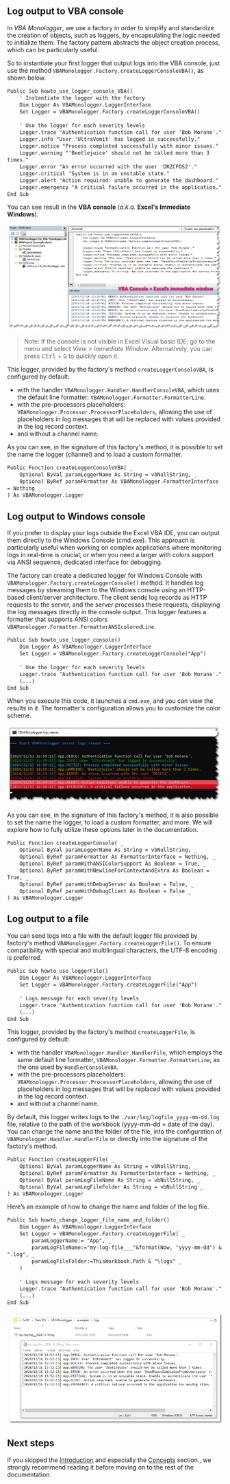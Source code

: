 ## Log output to VBA console

In *VBA Monologger*, we use a factory in order to simplify and standardize the creation of objects, such as loggers, by encapsulating the logic needed to initialize them. The factory pattern abstracts the object creation process, which can be particularly useful. 

So to instantiate your first logger that output logs into the VBA console, just use the method `VBAMonologger.Factory.createLoggerConsoleVBA()`, as shown below. 

```vbscript
Public Sub howto_use_logger_console_VBA()
    ' Instantiate the logger with the factory
    Dim Logger As VBAMonologger.LoggerInterface
    Set Logger = VBAMonologger.Factory.createLoggerConsoleVBA()
    
    ' Use the logger for each severity levels
    Logger.trace "Authentication function call for user 'Bob Morane'." 
    Logger.info "User 'UltraVomit' has logged in successfully."
    Logger.notice "Process completed successfully with minor issues."
    Logger.warning "'Beetlejuice' should not be called more than 3 times."
    Logger.error "An error occurred with the user 'DRZCFOS2'."
    Logger.critical "System is in an unstable state."
    Logger.alert "Action required: unable to generate the dashboard."
    Logger.emergency "A critical failure occurred in the application."
End Sub
```

You can see result in the **VBA console** (*a.k.a.* **Excel's Immediate Windows**).

![VBAMonologger-output-VBAConsole.png](VBAMonologger-output-VBAConsole.png)

> Note: If the console is not visible in Excel Visual basic IDE, go to the menu and select *View > Immediate Window*. Alternatively, you can press <kbd>Ctrl</kbd> + <kbd>G</kbd> to quickly open it.

This logger, provided by the factory's method `createLoggerConsoleVBA`, is configured by default: 

- with the handler `VBAMonologger.Handler.HandlerConsoleVBA`, which uses the default line formatter: `VBAMonologger.Formatter.FormatterLine`.
- with the pre-processors placeholders: `VBAMonologger.Processor.ProcessorPlaceholders`, allowing the use of placeholders in log messages that will be replaced with values provided in the log record context.
- and without a channel name. 

As you can see, in the signature of this factory's method, it is possible to set the name the logger (channel) and to load a custom formatter.

```vbscript
Public Function createLoggerConsoleVBA( _
    Optional ByVal paramLoggerName As String = vbNullString, _
    Optional ByRef paramFormatter As VBAMonologger.FormatterInterface = Nothing _
) As VBAMonologger.Logger
```


## Log output to Windows console

If you prefer to display your logs outside the Excel VBA IDE, you can output them directly to the Windows Console (cmd.exe). This approach is particularly useful when working on complex applications where monitoring logs in real-time is crucial, or when you need a larger with colors support via ANSI sequence, dedicated interface for debugging. 

The factory can create a dedicated logger for Windows Console with `VBAMonologger.Factory.createLoggerConsole()` method. It handles log messages by streaming them to the Windows console using an HTTP-based client/server architecture. The client sends log records as HTTP requests to the server, and the server processes these requests, displaying the log messages directly in the console output. This logger features a formatter that supports ANSI colors `VBAMonologger.Formatter.FormatterANSIcoloredLine`.

```vbscript
Public Sub howto_use_logger_console()
    Dim Logger As VBAMonologger.LoggerInterface
    Set Logger = VBAMonologger.Factory.createLoggerConsole("App")

    ' Use the logger for each severity levels
    Logger.trace "Authentication function call for user 'Bob Morane'." 
    (...)
End Sub    
```

When you execute this code, it launches a `cmd.exe`, and you can view the results in it. The formatter's configuration allows you to customize the color scheme.

![VBAMonologger-output-WindowsConsole.png](VBAMonologger-output-WindowsConsole.png)

As you can see, in the signature of this factory's method, it is also possible to set the name the logger, to load a custom formatter, and more. We will explore how to fully utilize these options later in the documentation.

```vbscript
Public Function createLoggerConsole( _
    Optional ByVal paramLoggerName As String = vbNullString, _
    Optional ByRef paramFormatter As FormatterInterface = Nothing, _
    Optional ByRef paramWithANSIColorSupport As Boolean = True, _
    Optional ByRef paramWithNewlineForContextAndExtra As Boolean = True, _
    Optional ByRef paramWithDebugServer As Boolean = False, _
    Optional ByRef paramWithDebugClient As Boolean = False _
) As VBAMonologger.Logger
```


## Log output to a file

You can send logs into a file with the default logger file provided by factory's method `VBAMonologger.Factory.createLoggerFile()`. To ensure compatibility with special and multilingual characters, the UTF-8 encoding is preferred.

```vbscript
Public Sub howto_use_loggerFile()
    Dim Logger As VBAMonologger.LoggerInterface
    Set Logger = VBAMonologger.Factory.createLoggerFile("App")
    
    ' Logs message for each severity levels
    Logger.trace "Authentication function call for user 'Bob Morane'."
    (...)
End Sub
```
This logger, provided by the factory's method `createLoggerFile`, is configured by default:

- with the handler `VBAMonologger.Handler.HandlerFile`, which employs the same default line formatter, `VBAMonologger.Formatter.FormatterLine`, as the one used by `HandlerConsoleVBA`.
- with the pre-processors placeholders: `VBAMonologger.Processor.ProcessorPlaceholders`, allowing the use of placeholders in log messages that will be replaced with values provided in the log record context.
- and without a channel name. 

By default, this logger writes logs to the `./var/log/logfile_yyyy-mm-dd.log` file, relative to the path of the workbook (yyyy-mm-dd = date of the day). You can change the name and the folder of the file, into the configuration of `VBAMonologger.Handler.HandlerFile` or directly into the signature of the factory's method.

```vbscript
Public Function createLoggerFile( _
    Optional ByVal paramLoggerName As String = vbNullString, _
    Optional ByRef paramFormatter As FormatterInterface = Nothing, _
    Optional ByVal paramLogFileName As String = vbNullString, _
    Optional ByVal paramLogFileFolder As String = vbNullString _
) As VBAMonologger.Logger
```

Here’s an example of how to change the name and folder of the log file.

```vbscript
Public Sub howto_change_logger_file_name_and_folder()
    Dim Logger As VBAMonologger.LoggerInterface
    Set Logger = VBAMonologger.Factory.createLoggerFile( _ 
        paramLoggerName:= "App", _
        paramLogFileName:="my-log-file___"&format(Now, "yyyy-mm-dd") & ".log", _
        paramLogFileFolder:=ThisWorkbook.Path & "\logs" _        
    )
    
    ' Logs message for each severity levels
    Logger.trace "Authentication function call for user 'Bob Morane'."
    (...)
End Sub
```

![VBAMonologger-output-File.png](VBAMonologger-output-File.png)


## Next steps

If you skipped the [Introduction](./introduction.html) and especially the [Concepts](./introduction.html#concepts) section., we strongly recommend reading it before moving on to the rest of the documentation.